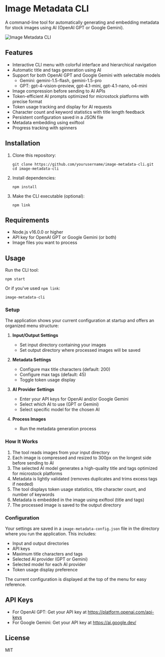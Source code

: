 # Image Metadata CLI

A command-line tool for automatically generating and embedding metadata for stock images using AI (OpenAI GPT or Google Gemini).

![Image Metadata CLI](https://example.com/screenshot.png)

## Features

- Interactive CLI menu with colorful interface and hierarchical navigation
- Automatic title and tags generation using AI
- Support for both OpenAI GPT and Google Gemini with selectable models
  - Gemini: gemini-1.5-flash, gemini-1.5-pro
  - GPT: gpt-4-vision-preview, gpt-4.1-mini, gpt-4.1-nano, o4-mini
- Image compression before sending to AI APIs
- Token-efficient AI prompts optimized for microstock platforms with precise format
- Token usage tracking and display for AI requests
- Character count and keyword statistics with title length feedback
- Persistent configuration saved in a JSON file
- Metadata embedding using exiftool
- Progress tracking with spinners

## Installation

1. Clone this repository:
   ```
   git clone https://github.com/yourusername/image-metadata-cli.git
   cd image-metadata-cli
   ```

2. Install dependencies:
   ```
   npm install
   ```

3. Make the CLI executable (optional):
   ```
   npm link
   ```

## Requirements

- Node.js v16.0.0 or higher
- API key for OpenAI GPT or Google Gemini (or both)
- Image files you want to process

## Usage

Run the CLI tool:

```
npm start
```

Or if you've used `npm link`:

```
image-metadata-cli
```

### Setup

The application shows your current configuration at startup and offers an organized menu structure:

1. **Input/Output Settings**
   - Set input directory containing your images
   - Set output directory where processed images will be saved

2. **Metadata Settings**
   - Configure max title characters (default: 200)
   - Configure max tags (default: 45)
   - Toggle token usage display

3. **AI Provider Settings**
   - Enter your API keys for OpenAI and/or Google Gemini
   - Select which AI to use (GPT or Gemini)
   - Select specific model for the chosen AI

4. **Process Images**
   - Run the metadata generation process

### How It Works

1. The tool reads images from your input directory
2. Each image is compressed and resized to 300px on the longest side before sending to AI
3. The selected AI model generates a high-quality title and tags optimized for microstock platforms
4. Metadata is lightly validated (removes duplicates and trims excess tags if needed)
5. The tool displays token usage statistics, title character count, and number of keywords
6. Metadata is embedded in the image using exiftool (title and tags)
7. The processed image is saved to the output directory

### Configuration

Your settings are saved in a `image-metadata-config.json` file in the directory where you run the application. This includes:

- Input and output directories
- API keys
- Maximum title characters and tags
- Selected AI provider (GPT or Gemini)
- Selected model for each AI provider
- Token usage display preference

The current configuration is displayed at the top of the menu for easy reference.

## API Keys

- For OpenAI GPT: Get your API key at https://platform.openai.com/api-keys
- For Google Gemini: Get your API key at https://ai.google.dev/

## License

MIT